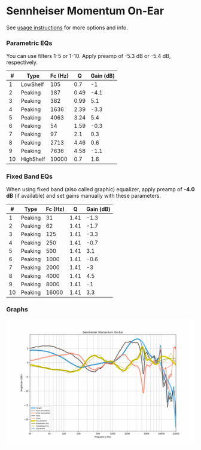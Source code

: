 # Sennheiser Momentum On-Ear
See [usage instructions](https://github.com/jaakkopasanen/AutoEq#usage) for more options and info.

### Parametric EQs
You can use filters 1-5 or 1-10. Apply preamp of -5.3 dB or -5.4 dB, respectively.

|   # | Type      |   Fc (Hz) |    Q |   Gain (dB) |
|-----|-----------|-----------|------|-------------|
|   1 | LowShelf  |       105 | 0.7  |        -1   |
|   2 | Peaking   |       187 | 0.49 |        -4.1 |
|   3 | Peaking   |       382 | 0.99 |         5.1 |
|   4 | Peaking   |      1636 | 2.39 |        -3.3 |
|   5 | Peaking   |      4063 | 3.24 |         5.4 |
|   6 | Peaking   |        54 | 1.59 |        -0.3 |
|   7 | Peaking   |        97 | 2.1  |         0.3 |
|   8 | Peaking   |      2713 | 4.46 |         0.6 |
|   9 | Peaking   |      7636 | 4.58 |        -1.1 |
|  10 | HighShelf |     10000 | 0.7  |         1.6 |

### Fixed Band EQs
When using fixed band (also called graphic) equalizer, apply preamp of **-4.0 dB** (if available) and set gains manually with these parameters.

|   # | Type    |   Fc (Hz) |    Q |   Gain (dB) |
|-----|---------|-----------|------|-------------|
|   1 | Peaking |        31 | 1.41 |        -1.3 |
|   2 | Peaking |        62 | 1.41 |        -1.7 |
|   3 | Peaking |       125 | 1.41 |        -3.3 |
|   4 | Peaking |       250 | 1.41 |        -0.7 |
|   5 | Peaking |       500 | 1.41 |         3.1 |
|   6 | Peaking |      1000 | 1.41 |        -0.6 |
|   7 | Peaking |      2000 | 1.41 |        -3   |
|   8 | Peaking |      4000 | 1.41 |         4.5 |
|   9 | Peaking |      8000 | 1.41 |        -1   |
|  10 | Peaking |     16000 | 1.41 |         3.3 |

### Graphs
![](./Sennheiser%20Momentum%20On-Ear.png)
